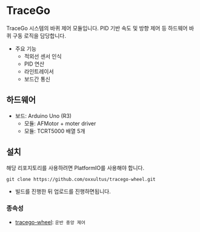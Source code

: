 # TraceGo

TraceGo 시스템의 바퀴 제어 모듈입니다. PID 기반 속도 및 방향 제어 등 하드웨어 바퀴 구동 로직을 담당합니다.

- 주요 기능
    - 적외선 센서 인식
    - PID 연산
    - 라인트레이서
    - 보드간 통신

## 하드웨어
- 보드: Arduino Uno (R3)
    - 모듈: AFMotor + moter driver
    - 모듈: TCRT5000 배열 5개


## 설치

해당 리포지토리를 사용하려면 PlatformIO를 사용해야 합니다.

```
git clone https://github.com/oxxultus/tracego-wheel.git
```

- 빌드를 진행한 뒤 업로드를 진행하면됩니다.

### 종속성
- [tracego-wheel](https://github.com/oxxultus/tracego-core.git): `운반 중앙 제어`
